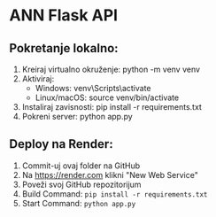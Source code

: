 # ANN Flask API

## Pokretanje lokalno:
1. Kreiraj virtualno okruženje:
   python -m venv venv
2. Aktiviraj:
   - Windows: venv\Scripts\activate
   - Linux/macOS: source venv/bin/activate
3. Instaliraj zavisnosti:
   pip install -r requirements.txt
4. Pokreni server:
   python app.py

## Deploy na Render:
1. Commit-uj ovaj folder na GitHub
2. Na https://render.com klikni "New Web Service"
3. Poveži svoj GitHub repozitorijum
4. Build Command: `pip install -r requirements.txt`
5. Start Command: `python app.py`
